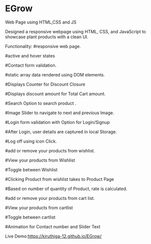 # EGrow
Web Page using HTML,CSS and JS

Designed a responsive webpage using HTML, 
CSS, and JavaScript to showcase plant products with a clean UI.

Functionality:
#responsive web page.

#active and hover states

#Contact form validation.

#static array data rendered using DOM elements.

#Displays Counter for Discount Closure

#Displays discount amount for Total Cart amount.

#Search Option to search product .

#Image Slider to navigate to next and previous Image.

#Login form validation with Option for Login/Signup

#After Login, user details are captured in local Storage.

#Log off using icon Click.

#add or remove your products from wishlist.

#View your products from Wishlist

#Toggle between Wishlist 

#Clicking Product from wishlist takes to Product Page

#Based on number of quantity of Product, rate is calculated.

#add or remove your products from cart list.

#View your products from cartlist

#Toggle between cartlist

#Animation for Contact number and Slider Text



Live Demo:https://kiruthiga-12.github.io/EGrow/
